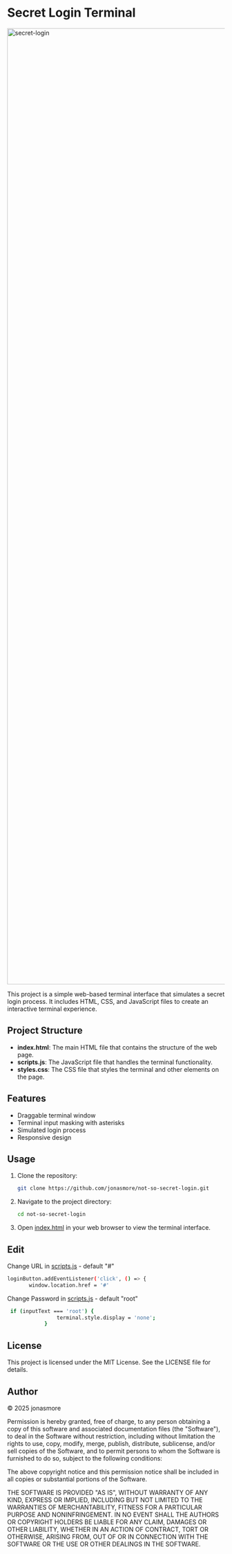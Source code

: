 # Secret Login Terminal

<img width="2208" alt="secret-login" src="https://github.com/user-attachments/assets/36a2e9cc-daea-4956-b836-dc6c5ae9851f" />

This project is a simple web-based terminal interface that simulates a secret login process. It includes HTML, CSS, and JavaScript files to create an interactive terminal experience.

## Project Structure

- **index.html**: The main HTML file that contains the structure of the web page.
- **scripts.js**: The JavaScript file that handles the terminal functionality.
- **styles.css**: The CSS file that styles the terminal and other elements on the page.

## Features

- Draggable terminal window
- Terminal input masking with asterisks
- Simulated login process
- Responsive design

## Usage

1. Clone the repository:
    ```sh
    git clone https://github.com/jonasmore/not-so-secret-login.git
    ```

2. Navigate to the project directory:
    ```sh
    cd not-so-secret-login
    ```

3. Open [index.html](index.html) in your web browser to view the terminal interface.

## Edit
   Change URL in [scripts.js](scripts.js) - default "#"
 ```sh
 loginButton.addEventListener('click', () => {
        window.location.href = '#'
```
Change Password in [scripts.js](scripts.js) - default "root"
```sh
 if (inputText === 'root') {
                terminal.style.display = 'none';
            }
```


## License

This project is licensed under the MIT License. See the LICENSE file for details.

## Author

© 2025 jonasmore

Permission is hereby granted, free of charge, to any person obtaining a copy of this software and associated documentation files (the "Software"), to deal in the Software without restriction, including without limitation the rights to use, copy, modify, merge, publish, distribute, sublicense, and/or sell copies of the Software, and to permit persons to whom the Software is furnished to do so, subject to the following conditions:

The above copyright notice and this permission notice shall be included in all copies or substantial portions of the Software.

THE SOFTWARE IS PROVIDED "AS IS", WITHOUT WARRANTY OF ANY KIND, EXPRESS OR IMPLIED, INCLUDING BUT NOT LIMITED TO THE WARRANTIES OF MERCHANTABILITY, FITNESS FOR A PARTICULAR PURPOSE AND NONINFRINGEMENT. IN NO EVENT SHALL THE AUTHORS OR COPYRIGHT HOLDERS BE LIABLE FOR ANY CLAIM, DAMAGES OR OTHER LIABILITY, WHETHER IN AN ACTION OF CONTRACT, TORT OR OTHERWISE, ARISING FROM, OUT OF OR IN CONNECTION WITH THE SOFTWARE OR THE USE OR OTHER DEALINGS IN THE SOFTWARE.
